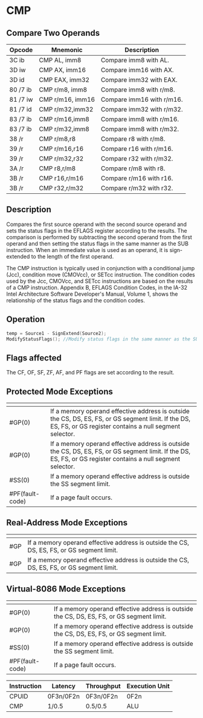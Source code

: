 # CMP
 
## Compare Two Operands
 
 
|Opcode|Mnemonic|Description|
|-|-|-|
|3C ib|CMP AL, imm8|Compare imm8 with AL.|
|3D iw|CMP AX, imm16|Compare imm16 with AX.|
|3D id|CMP EAX, imm32|Compare imm32 with EAX.|
|80 /7 ib|CMP r/m8, imm8|Compare imm8 with r/m8.|
|81 /7 iw|CMP r/m16, imm16|Compare imm16 with r/m16.|
|81 /7 id|CMP r/m32,imm32|Compare imm32 with r/m32.|
|83 /7 ib|CMP r/m16,imm8|Compare imm8 with r/m16.|
|83 /7 ib|CMP r/m32,imm8|Compare imm8 with r/m32.|
|38 /r|CMP r/m8,r8|Compare r8 with r/m8.|
|39 /r|CMP r/m16,r16|Compare r16 with r/m16.|
|39 /r|CMP r/m32,r32|Compare r32 with r/m32.|
|3A /r|CMP r8,r/m8|Compare r/m8 with r8.|
|3B /r|CMP r16,r/m16|Compare r/m16 with r16.|
|3B /r|CMP r32,r/m32|Compare r/m32 with r32.|
 
## Description
 
Compares the first source operand with the second source operand and sets the status flags in the EFLAGS register according to the results. The comparison is performed by subtracting the second operand from the first operand and then setting the status flags in the same manner as the SUB instruction. When an immediate value is used as an operand, it is sign-extended to the length of the first operand.
 
The CMP instruction is typically used in conjunction with a conditional jump (Jcc), condition move (CMOVcc), or SETcc instruction. The condition codes used by the Jcc, CMOVcc, and SETcc instructions are based on the results of a CMP instruction. Appendix B, EFLAGS Condition Codes, in the IA-32 Intel Architecture Software Developer's Manual, Volume 1, shows the relationship of the status flags and the condition codes.
 
 
## Operation
 
```c
temp = Source1 - SignExtend(Source2);
ModifyStatusFlags(); //Modify status flags in the same manner as the SUB instruction

```
 
 
## Flags affected
 
The CF, OF, SF, ZF, AF, and PF flags are set according to the result.

 
 
## Protected Mode Exceptions
 
|[]()||
|-|-|
|#GP(0)|If a memory operand effective address is outside the CS, DS, ES, FS, or GS segment limit. If the DS, ES, FS, or GS register contains a null segment selector.|
|#GP(0)|If a memory operand effective address is outside the CS, DS, ES, FS, or GS segment limit. If the DS, ES, FS, or GS register contains a null segment selector.|
|#SS(0)|If a memory operand effective address is outside the SS segment limit.|
|#PF(fault-code)|If a page fault occurs.|
 
## Real-Address Mode Exceptions
 
|[]()||
|-|-|
|#GP|If a memory operand effective address is outside the CS, DS, ES, FS, or GS segment limit.|
|#GP|If a memory operand effective address is outside the CS, DS, ES, FS, or GS segment limit.|
 
## Virtual-8086 Mode Exceptions
 
|[]()||
|-|-|
|#GP(0)|If a memory operand effective address is outside the CS, DS, ES, FS, or GS segment limit.|
|#GP(0)|If a memory operand effective address is outside the CS, DS, ES, FS, or GS segment limit.|
|#SS(0)|If a memory operand effective address is outside the SS segment limit.|
|#PF(fault-code)|If a page fault occurs.|
 
|Instruction|Latency|Throughput|Execution Unit|
|-|-|-|-|
|CPUID|0F3n/0F2n|0F3n/0F2n|0F2n|
|CMP|1/0.5|0.5/0.5|ALU|
